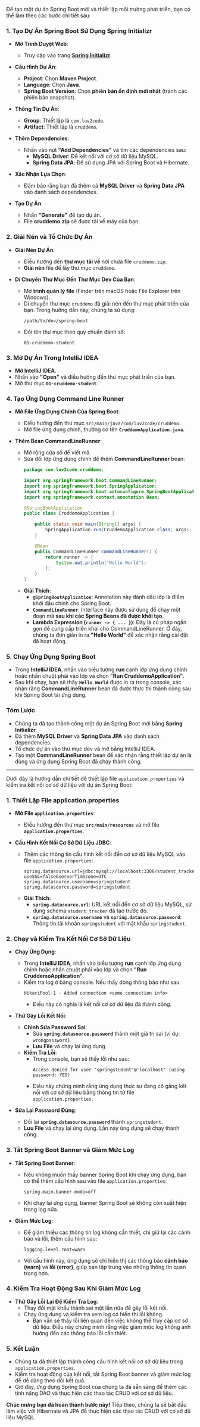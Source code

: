 Để tạo một dự án Spring Boot mới và thiết lập môi trường phát triển, bạn có thể làm theo các bước chi tiết sau:

### 1. **Tạo Dự Án Spring Boot Sử Dụng Spring Initializr**
   - **Mở Trình Duyệt Web**:
     - Truy cập vào trang **[Spring Initializr](https://start.spring.io)**.
   
   - **Cấu Hình Dự Án**:
     - **Project**: Chọn **Maven Project**.
     - **Language**: Chọn **Java**.
     - **Spring Boot Version**: Chọn **phiên bản ổn định mới nhất** (tránh các phiên bản snapshot).

   - **Thông Tin Dự Án**:
     - **Group**: Thiết lập là `com.luv2code`.
     - **Artifact**: Thiết lập là `cruddemo`.

   - **Thêm Dependencies**:
     - Nhấn vào nút **"Add Dependencies"** và tìm các dependencies sau:
       - **MySQL Driver**: Để kết nối với cơ sở dữ liệu MySQL.
       - **Spring Data JPA**: Để sử dụng JPA với Spring Boot và Hibernate.

   - **Xác Nhận Lựa Chọn**:
     - Đảm bảo rằng bạn đã thêm cả **MySQL Driver** và **Spring Data JPA** vào danh sách dependencies.

   - **Tạo Dự Án**:
     - Nhấn **"Generate"** để tạo dự án.
     - File **cruddemo.zip** sẽ được tải về máy của bạn.

### 2. **Giải Nén và Tổ Chức Dự Án**
   - **Giải Nén Dự Án**:
     - Điều hướng đến **thư mục tải về** nơi chứa file `cruddemo.zip`.
     - **Giải nén** file để lấy thư mục `cruddemo`.

   - **Di Chuyển Thư Mục Đến Thư Mục Dev Của Bạn**:
     - Mở **trình quản lý file** (Finder trên macOS hoặc File Explorer trên Windows).
     - Di chuyển thư mục `cruddemo` đã giải nén đến thư mục phát triển của bạn. Trong hướng dẫn này, chúng ta sử dụng:
       ```
       /path/to/dev/spring-boot
       ```
     - Đổi tên thư mục theo quy chuẩn đánh số:
       ```
       01-cruddemo-student
       ```

### 3. **Mở Dự Án Trong IntelliJ IDEA**
   - **Mở IntelliJ IDEA**.
   - Nhấn vào **"Open"** và điều hướng đến thư mục phát triển của bạn.
   - Mở thư mục **`01-cruddemo-student`**.

### 4. **Tạo Ứng Dụng Command Line Runner**
   - **Mở File Ứng Dụng Chính Của Spring Boot**:
     - Điều hướng đến thư mục `src/main/java/com/luv2code/cruddemo`.
     - Mở file ứng dụng chính, thường có tên **`CruddemoApplication.java`**.

   - **Thêm Bean CommandLineRunner**:
     - Mở rộng cửa sổ để viết mã.
     - Sửa đổi lớp ứng dụng chính để thêm **CommandLineRunner** bean:
       ```java
       package com.luv2code.cruddemo;

       import org.springframework.boot.CommandLineRunner;
       import org.springframework.boot.SpringApplication;
       import org.springframework.boot.autoconfigure.SpringBootApplication;
       import org.springframework.context.annotation.Bean;

       @SpringBootApplication
       public class CruddemoApplication {

           public static void main(String[] args) {
               SpringApplication.run(CruddemoApplication.class, args);
           }

           @Bean
           public CommandLineRunner commandLineRunner() {
               return runner -> {
                   System.out.println("Hello World");
               };
           }
       }
       ```
     - **Giải Thích**:
       - **`@SpringBootApplication`**: Annotation này đánh dấu lớp là điểm khởi đầu chính cho Spring Boot.
       - **`CommandLineRunner`**: Interface này được sử dụng để chạy một đoạn mã **sau khi các Spring Beans đã được khởi tạo**.
       - **Lambda Expression (`runner -> { ... }`)**: Đây là cú pháp ngắn gọn để cung cấp triển khai cho CommandLineRunner. Ở đây, chúng ta đơn giản in ra **"Hello World"** để xác nhận rằng cài đặt đã hoạt động.

### 5. **Chạy Ứng Dụng Spring Boot**
   - Trong **IntelliJ IDEA**, nhấn vào biểu tượng **run** cạnh lớp ứng dụng chính hoặc nhấn chuột phải vào lớp và chọn **"Run CruddemoApplication"**.
   - Sau khi chạy, bạn sẽ thấy **`Hello World`** được in ra trong console, xác nhận rằng **CommandLineRunner** bean đã được thực thi thành công sau khi Spring Boot tải ứng dụng.

### Tóm Lược
- Chúng ta đã tạo thành công một dự án Spring Boot mới bằng **Spring Initializr**.
- Đã thêm **MySQL Driver** và **Spring Data JPA** vào danh sách dependencies.
- Tổ chức dự án vào thư mục dev và mở bằng IntelliJ IDEA.
- Tạo một **CommandLineRunner** bean để xác nhận rằng thiết lập dự án là đúng và ứng dụng Spring Boot đã chạy thành công.
---  

Dưới đây là hướng dẫn chi tiết để thiết lập file `application.properties` và kiểm tra kết nối cơ sở dữ liệu với dự án Spring Boot:

### 1. **Thiết Lập File application.properties**
   - **Mở File `application.properties`**:
     - Điều hướng đến thư mục **`src/main/resources`** và mở file **`application.properties`**.

   - **Cấu Hình Kết Nối Cơ Sở Dữ Liệu JDBC**:
     - Thêm các thông tin cấu hình kết nối đến cơ sở dữ liệu MySQL vào file `application.properties`:
       ```properties
       spring.datasource.url=jdbc:mysql://localhost:3306/student_tracker?useSSL=false&serverTimezone=UTC
       spring.datasource.username=springstudent
       spring.datasource.password=springstudent
       ```
     - **Giải Thích**:
       - **`spring.datasource.url`**: URL kết nối đến cơ sở dữ liệu MySQL, sử dụng schema `student_tracker` đã tạo trước đó.
       - **`spring.datasource.username`** và **`spring.datasource.password`**: Thông tin tài khoản `springstudent` với mật khẩu `springstudent`.

### 2. **Chạy và Kiểm Tra Kết Nối Cơ Sở Dữ Liệu**
   - **Chạy Ứng Dụng**:
     - Trong **IntelliJ IDEA**, nhấn vào biểu tượng **run** cạnh lớp ứng dụng chính hoặc nhấn chuột phải vào lớp và chọn **"Run CruddemoApplication"**.
     - Kiểm tra log ở bảng console. Nếu thấy dòng thông báo như sau:
       ```
       HikariPool-1 - Added connection <some connection info>
       ```
       - Điều này có nghĩa là kết nối cơ sở dữ liệu đã thành công.

   - **Thử Gây Lỗi Kết Nối**:
     - **Chỉnh Sửa Password Sai**:
       - Sửa **`spring.datasource.password`** thành một giá trị sai (ví dụ: `wrongpassword`).
       - **Lưu File** và chạy lại ứng dụng.
     - **Kiểm Tra Lỗi**:
       - Trong console, bạn sẽ thấy lỗi như sau:
         ```
         Access denied for user 'springstudent'@'localhost' (using password: YES)
         ```
       - Điều này chứng minh rằng ứng dụng thực sự đang cố gắng kết nối với cơ sở dữ liệu bằng thông tin từ file `application.properties`.

   - **Sửa Lại Password Đúng**:
     - Đổi lại **`spring.datasource.password`** thành `springstudent`.
     - **Lưu File** và chạy lại ứng dụng. Lần này ứng dụng sẽ chạy thành công.

### 3. **Tắt Spring Boot Banner và Giảm Mức Log**
   - **Tắt Spring Boot Banner**:
     - Nếu không muốn thấy banner Spring Boot khi chạy ứng dụng, bạn có thể thêm cấu hình sau vào file `application.properties`:
       ```properties
       spring.main.banner-mode=off
       ```
     - Khi chạy lại ứng dụng, banner Spring Boot sẽ không còn xuất hiện trong log nữa.

   - **Giảm Mức Log**:
     - Để giảm thiểu các thông tin log không cần thiết, chỉ giữ lại các cảnh báo và lỗi, thêm cấu hình sau:
       ```properties
       logging.level.root=warn
       ```
     - Với cấu hình này, ứng dụng sẽ chỉ hiển thị các thông báo **cảnh báo (warn)** và **lỗi (error)**, giúp bạn tập trung vào những thông tin quan trọng hơn.

### 4. **Kiểm Tra Hoạt Động Sau Khi Giảm Mức Log**
   - **Thử Gây Lỗi Lại Để Kiểm Tra Log**:
     - Thay đổi mật khẩu thành sai một lần nữa để gây lỗi kết nối.
     - Chạy ứng dụng và kiểm tra xem log có hiển thị lỗi không.
       - Bạn vẫn sẽ thấy lỗi liên quan đến việc không thể truy cập cơ sở dữ liệu. Điều này chứng minh rằng việc giảm mức log không ảnh hưởng đến các thông báo lỗi cần thiết.

### 5. **Kết Luận**
   - Chúng ta đã thiết lập thành công cấu hình kết nối cơ sở dữ liệu trong `application.properties`.
   - Kiểm tra hoạt động của kết nối, tắt Spring Boot banner và giảm mức log để dễ dàng theo dõi kết quả.
   - Giờ đây, ứng dụng Spring Boot của chúng ta đã sẵn sàng để thêm các tính năng DAO và thực hiện các thao tác CRUD với cơ sở dữ liệu.

**Chúc mừng bạn đã hoàn thành bước này!** Tiếp theo, chúng ta sẽ bắt đầu làm việc với Hibernate và JPA để thực hiện các thao tác CRUD với cơ sở dữ liệu MySQL.
